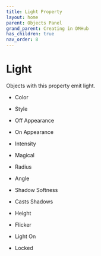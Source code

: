 ```yaml
---
title: Light Property
layout: home
parent: Objects Panel
grand_parent: Creating in DMHub
has_children: true
nav_order: 8
---
```


# Light

Objects with this property emit light.

-   Color

-   Style

-   Off Appearance

-   On Appearance

-   Intensity

-   Magical

-   Radius

-   Angle

-   Shadow Softness

-   Casts Shadows

-   Height

-   Flicker

-   Light On

-   Locked